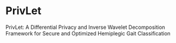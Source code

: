 # PrivLet
PrivLet: A Differential Privacy and Inverse Wavelet Decomposition Framework for Secure and Optimized Hemiplegic Gait Classification
